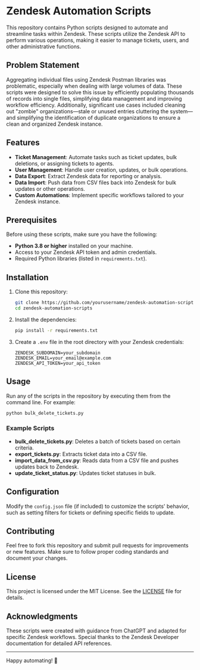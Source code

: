 # Zendesk Automation Scripts

This repository contains Python scripts designed to automate and streamline tasks within Zendesk. These scripts utilize the Zendesk API to perform various operations, making it easier to manage tickets, users, and other administrative functions.

## Problem Statement

Aggregating individual files using Zendesk Postman libraries was problematic, especially when dealing with large volumes of data. These scripts were designed to solve this issue by efficiently populating thousands of records into single files, simplifying data management and improving workflow efficiency. Additionally, significant use cases included cleaning out "zombie" organizations—stale or unused entries cluttering the system—and simplifying the identification of duplicate organizations to ensure a clean and organized Zendesk instance.

## Features

- **Ticket Management**: Automate tasks such as ticket updates, bulk deletions, or assigning tickets to agents.
- **User Management**: Handle user creation, updates, or bulk operations.
- **Data Export**: Extract Zendesk data for reporting or analysis.
- **Data Import**: Push data from CSV files back into Zendesk for bulk updates or other operations.
- **Custom Automations**: Implement specific workflows tailored to your Zendesk instance.

## Prerequisites

Before using these scripts, make sure you have the following:

- **Python 3.8 or higher** installed on your machine.
- Access to your Zendesk API token and admin credentials.
- Required Python libraries (listed in `requirements.txt`).

## Installation

1. Clone this repository:

   ```bash
   git clone https://github.com/yourusername/zendesk-automation-scripts.git
   cd zendesk-automation-scripts
   ```

2. Install the dependencies:

   ```bash
   pip install -r requirements.txt
   ```

3. Create a `.env` file in the root directory with your Zendesk credentials:

   ```env
   ZENDESK_SUBDOMAIN=your_subdomain
   ZENDESK_EMAIL=your_email@example.com
   ZENDESK_API_TOKEN=your_api_token
   ```

## Usage

Run any of the scripts in the repository by executing them from the command line. For example:

```bash
python bulk_delete_tickets.py
```

### Example Scripts

- **bulk\_delete\_tickets.py**: Deletes a batch of tickets based on certain criteria.
- **export\_tickets.py**: Extracts ticket data into a CSV file.
- **import\_data\_from\_csv.py**: Reads data from a CSV file and pushes updates back to Zendesk.
- **update\_ticket\_status.py**: Updates ticket statuses in bulk.

## Configuration

Modify the `config.json` file (if included) to customize the scripts' behavior, such as setting filters for tickets or defining specific fields to update.

## Contributing

Feel free to fork this repository and submit pull requests for improvements or new features. Make sure to follow proper coding standards and document your changes.

## License

This project is licensed under the MIT License. See the [LICENSE](LICENSE) file for details.

## Acknowledgments

These scripts were created with guidance from ChatGPT and adapted for specific Zendesk workflows. Special thanks to the Zendesk Developer documentation for detailed API references.

---

Happy automating! 🚀

